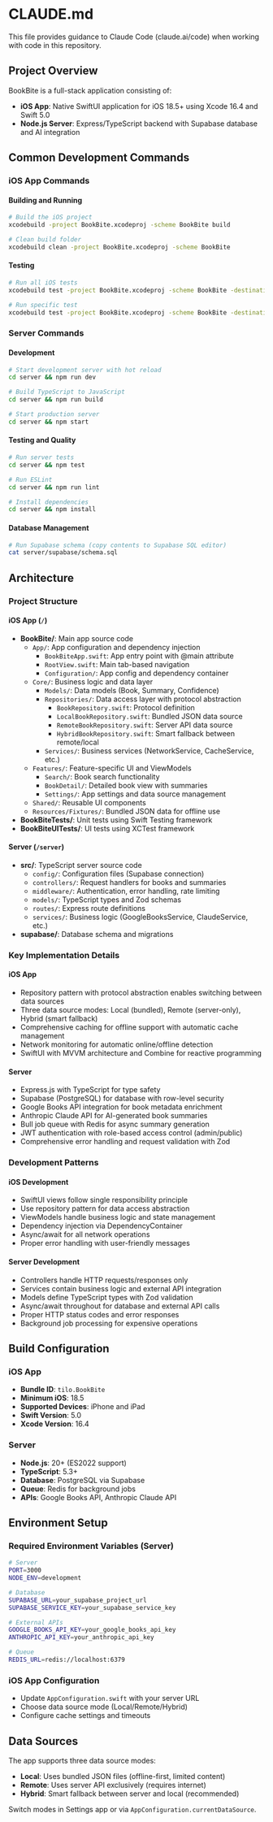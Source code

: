 # CLAUDE.md

This file provides guidance to Claude Code (claude.ai/code) when working with code in this repository.

## Project Overview

BookBite is a full-stack application consisting of:
- **iOS App**: Native SwiftUI application for iOS 18.5+ using Xcode 16.4 and Swift 5.0
- **Node.js Server**: Express/TypeScript backend with Supabase database and AI integration

## Common Development Commands

### iOS App Commands

#### Building and Running
```bash
# Build the iOS project
xcodebuild -project BookBite.xcodeproj -scheme BookBite build

# Clean build folder
xcodebuild clean -project BookBite.xcodeproj -scheme BookBite
```

#### Testing
```bash
# Run all iOS tests
xcodebuild test -project BookBite.xcodeproj -scheme BookBite -destination 'platform=iOS Simulator,name=iPhone 15'

# Run specific test
xcodebuild test -project BookBite.xcodeproj -scheme BookBite -destination 'platform=iOS Simulator,name=iPhone 15' -only-testing:BookBiteTests/TestClassName/testMethodName
```

### Server Commands

#### Development
```bash
# Start development server with hot reload
cd server && npm run dev

# Build TypeScript to JavaScript
cd server && npm run build

# Start production server
cd server && npm start
```

#### Testing and Quality
```bash
# Run server tests
cd server && npm test

# Run ESLint
cd server && npm run lint

# Install dependencies
cd server && npm install
```

#### Database Management
```bash
# Run Supabase schema (copy contents to Supabase SQL editor)
cat server/supabase/schema.sql
```

## Architecture

### Project Structure

#### iOS App (`/`)
- **BookBite/**: Main app source code
  - `App/`: App configuration and dependency injection
    - `BookBiteApp.swift`: App entry point with @main attribute
    - `RootView.swift`: Main tab-based navigation
    - `Configuration/`: App config and dependency container
  - `Core/`: Business logic and data layer
    - `Models/`: Data models (Book, Summary, Confidence)
    - `Repositories/`: Data access layer with protocol abstraction
      - `BookRepository.swift`: Protocol definition
      - `LocalBookRepository.swift`: Bundled JSON data source
      - `RemoteBookRepository.swift`: Server API data source
      - `HybridBookRepository.swift`: Smart fallback between remote/local
    - `Services/`: Business services (NetworkService, CacheService, etc.)
  - `Features/`: Feature-specific UI and ViewModels
    - `Search/`: Book search functionality
    - `BookDetail/`: Detailed book view with summaries
    - `Settings/`: App settings and data source management
  - `Shared/`: Reusable UI components
  - `Resources/Fixtures/`: Bundled JSON data for offline use
- **BookBiteTests/**: Unit tests using Swift Testing framework
- **BookBiteUITests/**: UI tests using XCTest framework

#### Server (`/server`)
- **src/**: TypeScript server source code
  - `config/`: Configuration files (Supabase connection)
  - `controllers/`: Request handlers for books and summaries
  - `middleware/`: Authentication, error handling, rate limiting
  - `models/`: TypeScript types and Zod schemas
  - `routes/`: Express route definitions
  - `services/`: Business logic (GoogleBooksService, ClaudeService, etc.)
- **supabase/**: Database schema and migrations

### Key Implementation Details

#### iOS App
- Repository pattern with protocol abstraction enables switching between data sources
- Three data source modes: Local (bundled), Remote (server-only), Hybrid (smart fallback)
- Comprehensive caching for offline support with automatic cache management
- Network monitoring for automatic online/offline detection
- SwiftUI with MVVM architecture and Combine for reactive programming

#### Server
- Express.js with TypeScript for type safety
- Supabase (PostgreSQL) for database with row-level security
- Google Books API integration for book metadata enrichment
- Anthropic Claude API for AI-generated book summaries
- Bull job queue with Redis for async summary generation
- JWT authentication with role-based access control (admin/public)
- Comprehensive error handling and request validation with Zod

### Development Patterns

#### iOS Development
- SwiftUI views follow single responsibility principle
- Use repository pattern for data access abstraction
- ViewModels handle business logic and state management
- Dependency injection via DependencyContainer
- Async/await for all network operations
- Proper error handling with user-friendly messages

#### Server Development  
- Controllers handle HTTP requests/responses only
- Services contain business logic and external API integration
- Models define TypeScript types with Zod validation
- Async/await throughout for database and external API calls
- Proper HTTP status codes and error responses
- Background job processing for expensive operations

## Build Configuration

### iOS App
- **Bundle ID**: `tilo.BookBite`
- **Minimum iOS**: 18.5
- **Supported Devices**: iPhone and iPad
- **Swift Version**: 5.0
- **Xcode Version**: 16.4

### Server
- **Node.js**: 20+ (ES2022 support)
- **TypeScript**: 5.3+
- **Database**: PostgreSQL via Supabase
- **Queue**: Redis for background jobs
- **APIs**: Google Books API, Anthropic Claude API

## Environment Setup

### Required Environment Variables (Server)
```bash
# Server
PORT=3000
NODE_ENV=development

# Database
SUPABASE_URL=your_supabase_project_url
SUPABASE_SERVICE_KEY=your_supabase_service_key

# External APIs
GOOGLE_BOOKS_API_KEY=your_google_books_api_key
ANTHROPIC_API_KEY=your_anthropic_api_key

# Queue
REDIS_URL=redis://localhost:6379
```

### iOS App Configuration
- Update `AppConfiguration.swift` with your server URL
- Choose data source mode (Local/Remote/Hybrid)
- Configure cache settings and timeouts

## Data Sources

The app supports three data source modes:
- **Local**: Uses bundled JSON files (offline-first, limited content)
- **Remote**: Uses server API exclusively (requires internet)
- **Hybrid**: Smart fallback between server and local (recommended)

Switch modes in Settings app or via `AppConfiguration.currentDataSource`.